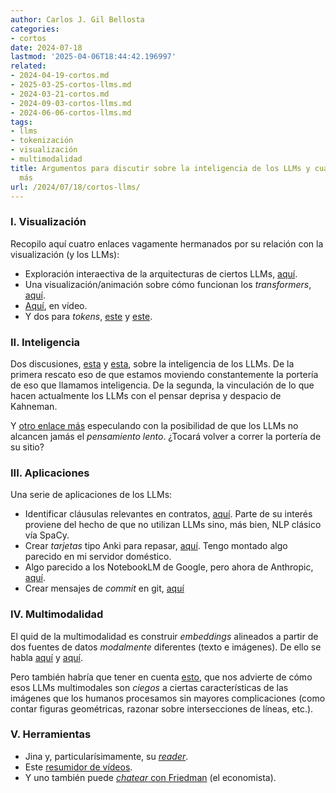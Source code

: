 ```yaml
---
author: Carlos J. Gil Bellosta
categories:
- cortos
date: 2024-07-18
lastmod: '2025-04-06T18:44:42.196997'
related:
- 2024-04-19-cortos.md
- 2025-03-25-cortos-llms.md
- 2024-03-21-cortos.md
- 2024-09-03-cortos-llms.md
- 2024-06-06-cortos-llms.md
tags:
- llms
- tokenización
- visualización
- multimodalidad
title: Argumentos para discutir sobre la inteligencia de los LLMs y cuatro asuntos
  más
url: /2024/07/18/cortos-llms/
---
```


### I. Visualización

Recopilo aquí cuatro enlaces vagamente hermanados por su relación con la visualización (y los LLMs):
- Exploración interaectiva de la arquitecturas de ciertos LLMs, [aquí](https://bbycroft.net/llm).
- Una visualización/animación sobre cómo funcionan los _transformers_, [aquí](https://poloclub.github.io/transformer-explainer/).
- [Aquí](https://www.youtube.com/watch?v=eMlx5fFNoYc), en vídeo.
- Y dos para _tokens_, [este](https://huggingface.co/spaces/Xenova/the-tokenizer-playground) y [este](https://chunkviz.up.railway.app/).

### II. Inteligencia

Dos discusiones,
[esta](https://statmodeling.stat.columbia.edu/2024/04/13/intelligence-is-whatever-machines-cannot-yet-do/) y
[esta](https://statmodeling.stat.columbia.edu/2023/11/18/i-disagree-with-geoff-hinton-regarding-glorified-autocomplete/),
sobre la inteligencia de los LLMs. De la primera rescato eso de que estamos moviendo constantemente la portería de eso que llamamos inteligencia. De la segunda, la vinculación de lo que hacen actualmente los LLMs con el pensar deprisa y despacio de Kahneman.

Y [otro enlace más](https://www.lesswrong.com/posts/k38sJNLk7YbJA72ST/llm-generality-is-a-timeline-crux)
especulando con la posibilidad de que los LLMs no alcancen jamás el _pensamiento lento_. ¿Tocará volver a correr la portería de su sitio?

### III. Aplicaciones

Una serie de aplicaciones de los LLMs:
- Identificar cláusulas relevantes en contratos, [aquí](https://medium.com/@adamhacklander/creating-an-ai-model-to-locate-key-clauses-within-contracts-6b3d7b91cc82). Parte de su interés proviene del hecho de que  no utilizan LLMs sino,  más bien, NLP clásico vía SpaCy.
- Crear _tarjetas_ tipo Anki para repasar, [aquí](https://www.alexejgossmann.com/LLMs-for-spaced-repetition/). Tengo montado algo parecido en mi servidor doméstico.
- Algo parecido a los NotebookLM de Google, pero ahora de Anthropic, [aquí](https://simonwillison.net/2024/Jun/25/claude-projects/).
- Crear mensajes de _commit_ en git, [aquí](https://harper.blog/2024/03/11/use-an-llm-to-automagically-generate-meaningful-git-commit-messages/)

### IV. Multimodalidad

El quid de la multimodalidad es construir _embeddings_ alineados a partir de dos fuentes de datos _modalmente_ diferentes (texto e imágenes). De ello se habla
[aquí](https://huyenchip.com/2023/10/10/multimodal.html) y
[aquí](https://openai.com/index/clip/).

Pero también habría que tener en cuenta
[esto](https://vlmsareblind.github.io/),
que nos advierte de cómo esos LLMs multimodales son _ciegos_ a ciertas características de las imágenes que los humanos procesamos sin mayores complicaciones (como contar figuras geométricas, razonar sobre intersecciones de líneas, etc.).


### V. Herramientas

- Jina y, particularísimamente, su [_reader_](https://jina.ai/reader/).
- Este [resumidor de vídeos](https://notegpt.io/youtube-video-summarizer).
- Y uno también puede [_chatear_ con Friedman](https://friedman.ai/) (el economista).
